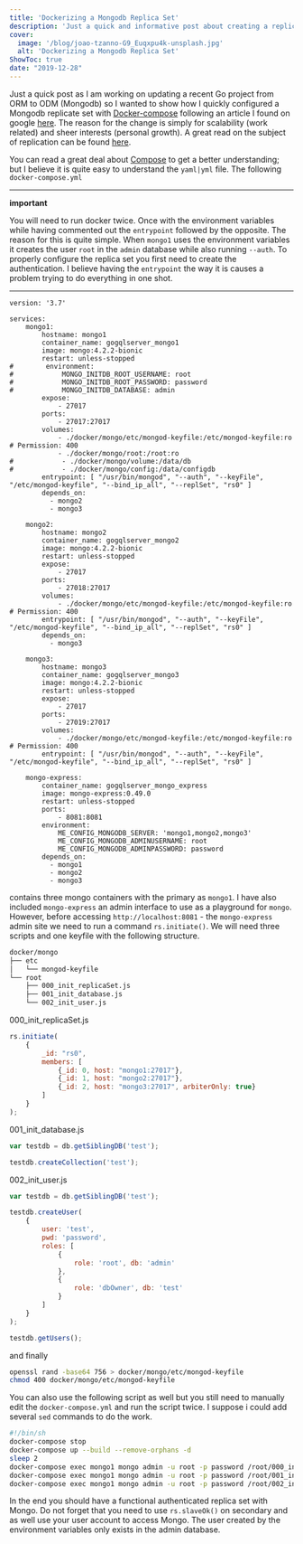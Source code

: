 ```yaml
---
title: 'Dockerizing a Mongodb Replica Set'
description: 'Just a quick and informative post about creating a replicate set with Mongodb and Docker-compose.'
cover:
  image: '/blog/joao-tzanno-G9_Euqxpu4k-unsplash.jpg'
  alt: 'Dockerizing a Mongodb Replica Set'
ShowToc: true
date: "2019-12-28"
---
```


Just a quick post as I am working on updating a recent Go project from ORM to ODM (Mongodb) so I wanted to show how I quickly configured a Mongodb replicate set with [Docker-compose](https://docs.docker.com/compose/) following an article I found on google [here](https://qiita.com/usabarashi/items/3854a1da0e47feb93ba0). The reason for the change is simply for scalability (work related) and sheer interests (personal growth). A great read on the subject of replication can be found [here](https://docs.mongodb.com/manual/replication/).

You can read a great deal about [Compose](https://docs.docker.com/compose/) to get a better understanding; but I believe it is quite easy to understand the `yaml|yml` file. The following `docker-compose.yml`

---

**important**

You will need to run docker twice. Once with the environment variables while having commented out the `entrypoint` followed by the opposite. The reason for this is quite simple. When `mongo1` uses the environment variables it creates the user `root` in the `admin` database while also running `--auth`. To properly configure the replica set you first need to create the authentication.  I believe having the `entrypoint` the way it is causes a problem trying to do everything in one shot. 

---

```
version: '3.7'

services:
    mongo1:
        hostname: mongo1
        container_name: gogqlserver_mongo1
        image: mongo:4.2.2-bionic
        restart: unless-stopped
#        environment:
#            MONGO_INITDB_ROOT_USERNAME: root
#            MONGO_INITDB_ROOT_PASSWORD: password
#            MONGO_INITDB_DATABASE: admin
        expose:
            - 27017
        ports:
            - 27017:27017
        volumes:
            - ./docker/mongo/etc/mongod-keyfile:/etc/mongod-keyfile:ro # Permission: 400
            - ./docker/mongo/root:/root:ro
#            - ./docker/mongo/volume:/data/db
#            - ./docker/mongo/config:/data/configdb
        entrypoint: [ "/usr/bin/mongod", "--auth", "--keyFile", "/etc/mongod-keyfile", "--bind_ip_all", "--replSet", "rs0" ]
        depends_on:
          - mongo2
          - mongo3
        
    mongo2:
        hostname: mongo2
        container_name: gogqlserver_mongo2
        image: mongo:4.2.2-bionic
        restart: unless-stopped
        expose:
            - 27017
        ports:
            - 27018:27017
        volumes:
            - ./docker/mongo/etc/mongod-keyfile:/etc/mongod-keyfile:ro # Permission: 400
        entrypoint: [ "/usr/bin/mongod", "--auth", "--keyFile", "/etc/mongod-keyfile", "--bind_ip_all", "--replSet", "rs0" ]
        depends_on:
          - mongo3

    mongo3:
        hostname: mongo3
        container_name: gogqlserver_mongo3
        image: mongo:4.2.2-bionic
        restart: unless-stopped
        expose:
            - 27017
        ports:
            - 27019:27017
        volumes:
            - ./docker/mongo/etc/mongod-keyfile:/etc/mongod-keyfile:ro # Permission: 400
        entrypoint: [ "/usr/bin/mongod", "--auth", "--keyFile", "/etc/mongod-keyfile", "--bind_ip_all", "--replSet", "rs0" ]

    mongo-express:
        container_name: gogqlserver_mongo_express
        image: mongo-express:0.49.0
        restart: unless-stopped
        ports:
            - 8081:8081
        environment:
            ME_CONFIG_MONGODB_SERVER: 'mongo1,mongo2,mongo3'
            ME_CONFIG_MONGODB_ADMINUSERNAME: root
            ME_CONFIG_MONGODB_ADMINPASSWORD: password
        depends_on:
          - mongo1
          - mongo2
          - mongo3
```

contains three mongo containers with the primary as `mongo1`. I have also included `mongo-express` an admin interface to use as a playground for `mongo`. However, before accessing `http://localhost:8081` - the `mongo-express` admin site we need to run a command `rs.initiate()`.  We will need three scripts and one keyfile with the following structure.

```bash
docker/mongo
├── etc
│   └── mongod-keyfile
└── root
    ├── 000_init_replicaSet.js
    ├── 001_init_database.js
    └── 002_init_user.js
```

000_init_replicaSet.js

```javascript
rs.initiate(
    {
        _id: "rs0",
        members: [
            {_id: 0, host: "mongo1:27017"},
            {_id: 1, host: "mongo2:27017"},
            {_id: 2, host: "mongo3:27017", arbiterOnly: true}
        ]
    }
);
```

001_init_database.js

```javascript
var testdb = db.getSiblingDB('test');

testdb.createCollection('test');
```

002_init_user.js

```javascript
var testdb = db.getSiblingDB('test');

testdb.createUser(
    {
        user: 'test',
        pwd: 'password',
        roles: [
            {
                role: 'root', db: 'admin'
            },
            {
                role: 'dbOwner', db: 'test'
            }
        ]
    }
);

testdb.getUsers();
```

and finally 

```bash
openssl rand -base64 756 > docker/mongo/etc/mongod-keyfile
chmod 400 docker/mongo/etc/mongod-keyfile
```

You can also use the following script as well but you still need to manually edit the `docker-compose.yml` and run the script twice.  I suppose i could add several `sed` commands to do the work.

```sh
#!/bin/sh
docker-compose stop
docker-compose up --build --remove-orphans -d
sleep 2
docker-compose exec mongo1 mongo admin -u root -p password /root/000_init_replicaSet.js
docker-compose exec mongo1 mongo admin -u root -p password /root/001_init_database.js
docker-compose exec mongo1 mongo admin -u root -p password /root/002_init_user.js
```

In the end you should have a functional authenticated replica set with Mongo. Do not forget that you need to use `rs.slaveOk()` on secondary and as well use your user account to access Mongo. The user created by the environment variables only exists in the admin database.
